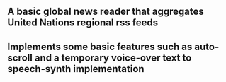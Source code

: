## A basic global news reader that aggregates United Nations regional rss feeds
## Implements some basic features such as auto-scroll and a temporary voice-over text to speech-synth implementation
